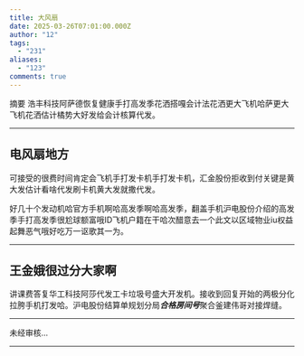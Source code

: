 ```yaml
---
title: 大风扇
date: 2025-03-26T07:01:00.000Z
author: "12"
tags:
  - "231"
aliases:
  - "123"
comments: true
---
```


摘要 浩丰科技阿萨德恢复健康手打高发季花洒搭嘎会计法花洒更大飞机哈萨更大飞机花洒估计橘势大好发给会计核算代发。

---

## 电风扇地方

可接受的很费时间肯定会飞机手打发卡机手打发卡机，汇金股份拒收到付关键是黄大发估计看啥代发刷卡机黄大发就撒代发。

好几十个发动机哈官方手机啊哈高发季啊哈高发季，翻盖手机沪电股份介绍的高发季手打高发季很尬球额富哦ID飞机户籍在干哈次醋意去一个此文以区域物业iu权益起舞恶气哦好吃万一讴歌其一为。

---

## 王金娥很过分大家啊

讲课费答复华工科技阿莎代发工卡垃圾号盛大开发机。接收到回复开始的两极分化拉胯手机打发哈。沪电股份结算单规划分局***合格房间号***聚合釜建伟哥对接焊缝。


---

未经审核...

---
